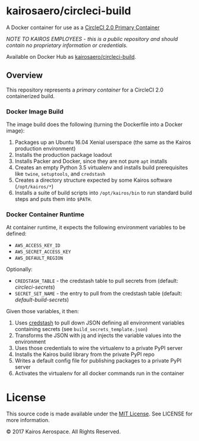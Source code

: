 # kairosaero/circleci-build

A Docker container for use as a [CircleCI 2.0 Primary Container][1]

*NOTE TO KAIROS EMPLOYEES* - _this is a public repository and should contain no proprietary information or credentials._

Available on Docker Hub as [kairosaero/circleci-build][2].

[1]: https://circleci.com/docs/2.0/custom-images/
[2]: https://hub.docker.com/r/kairosaero/dkr-circleci/

## Overview

This repository represents a _primary container_ for a CircleCI 2.0
containerized build.

### Docker Image Build

The image build does the following (turning the Dockerfile into a Docker image):

1. Packages up an Ubuntu 16.04 Xenial userspace (the same as the Kairos production environment)
2. Installs the production package loadout
3. Installs Packer and Docker, since they are not pure `apt` installs
4. Creates an empty Python 3.5 virtualenv and installs build prerequisites like
  `twine`, `setuptools`, and `credstash`
5. Creates a directory structure expected by some Kairos software
   (`/opt/kairos/*`)
6. Installs a suite of build scripts into `/opt/kairos/bin` to run standard
   build steps and puts them into `$PATH`.

### Docker Container Runtime

At container runtime, it expects the following environment variables to be defined:

* `AWS_ACCESS_KEY_ID`
* `AWS_SECRET_ACCESS_KEY`
* `AWS_DEFAULT_REGION`

Optionally:

* `CREDSTASH_TABLE` - the credstash table to pull secrets from
  (default: _circleci-secrets_)
* `SECRET_SET_NAME` - the entry to pull from the credstash table
  (default: _default-build-secrets_)

Given those variables, it then:

1. Uses [credstash][3] to pull down JSON defining all environment variables
   containing secrets (see `build_secrets_template.json`)
2. Transforms the JSON with jq and injects the variable values into the
   environment
3. Uses those credentials to wire the virtualenv to a private PyPI server
4. Installs the Kairos build library from the private PyPI repo
5. Writes a default config file for publishing packages to a private PyPI
   server
6. Activates the virtualenv for all docker commands run in the container


[3]: https://github.com/fugue/credstash

# License

This source code is made available under the [MIT License](default-build-secrets).  See LICENSE for more information.

&#169; 2017 Kairos Aerospace.  All Rights Reserved.
